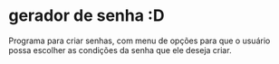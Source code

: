 # gerador de senha :D
Programa para criar senhas, com menu de opções para que o usuário possa escolher as condições da senha que ele deseja criar.
